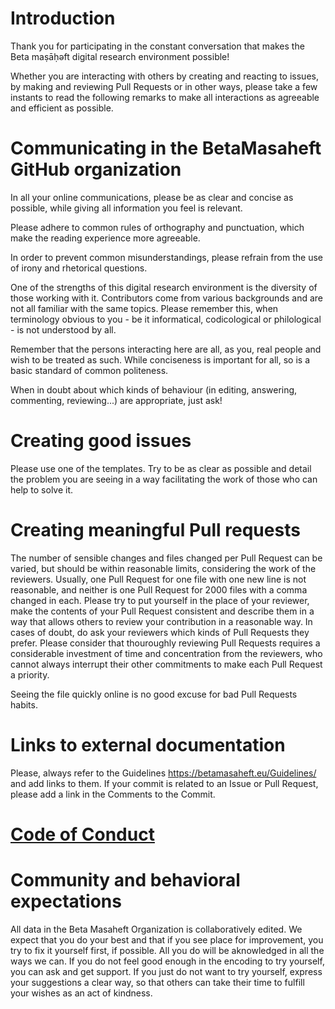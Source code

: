 # Introduction

Thank you for participating in the constant conversation that makes the Beta maṣāḥəft digital research environment possible!

Whether you are interacting with others by creating and reacting to issues, by making and reviewing Pull Requests or in other ways, please take a few instants to read the following remarks to make all interactions as agreeable and efficient as possible. 

# Communicating in the BetaMasaheft GitHub organization
In all your online communications, please be as clear and concise as possible, while giving all information you feel is relevant. 

Please adhere to common rules of orthography and punctuation, which make the reading experience more agreeable.

In order to prevent common misunderstandings, please refrain from the use of irony and rhetorical questions.

One of the strengths of this digital research environment is the diversity of those working with it. Contributors come from various backgrounds and are not all familiar with the same topics. Please remember this, when terminology obvious to you - be it informatical, codicological or philological - is not understood by all. 

Remember that the persons interacting here are all, as you, real people and wish to be treated as such. While conciseness is important for all, so is a basic standard of common politeness.

When in doubt about which kinds of behaviour (in editing, answering, commenting, reviewing...) are appropriate, just ask!  

# Creating good issues 

Please use one of the templates. Try to be as clear as possible
and detail the problem you are seeing in a way facilitating the work of those who can help to solve it. 

# Creating meaningful Pull requests
The number of sensible changes and files changed per Pull Request can be varied, but should be within reasonable limits, considering the work of the reviewers.
Usually, one Pull Request for one file with one new line is not reasonable, and neither is one Pull Request for 2000 files with a comma changed in each.
Please try to put yourself in the place of your reviewer, make the contents of your Pull Request consistent and describe them in a way that allows others to review your contribution in a reasonable way. In cases of doubt, do ask your reviewers which kinds of Pull Requests they prefer. 
Please consider that thouroughly reviewing Pull Requests requires a considerable investment of time and concentration from the reviewers, who cannot always interrupt their other commitments to make each Pull Request a priority.

Seeing the file quickly online is no good excuse for bad Pull Requests habits. 


# Links to external documentation
Please, always refer to the Guidelines https://betamasaheft.eu/Guidelines/ and add links to them.
If your commit is related to an Issue or Pull Request, please add a link in the Comments to the Commit.

# [Code of Conduct](https://github.com/BetaMasaheft/Documentation/blob/master/CODE_OF_CONDUCT.md)

# Community and behavioral expectations
All data in the Beta Masaheft Organization is collaboratively edited. We expect that you do your best and that if you see place for 
improvement, you try to fix it yourself first, if possible. All you do will be aknowledged in all the ways we can. If you do not feel
good enough in the encoding to try yourself, you can ask and get support. If you just do not want to try yourself, express your suggestions 
a clear way, so that others can take their time to fulfill your wishes as an act of kindness.
